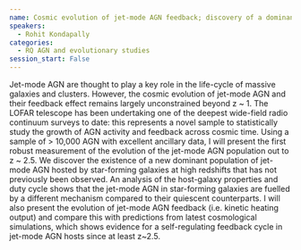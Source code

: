 ```yaml
---
name: Cosmic evolution of jet-mode AGN feedback; discovery of a dominant new population at high-z
speakers:
  - Rohit Kondapally
categories:
  - RQ AGN and evolutionary studies
session_start: False
---
```


Jet-mode AGN are thought to play a key role in the life-cycle of massive galaxies and clusters. However, the cosmic evolution of jet-mode AGN and their feedback effect remains largely unconstrained beyond z ~ 1. The LOFAR telescope has been undertaking one of the deepest wide-field radio continuum surveys to date: this represents a novel sample to statistically study the growth of AGN activity and feedback across cosmic time. Using a sample of > 10,000 AGN with excellent ancillary data, I will present the first robust measurement of the evolution of the jet-mode AGN population out to z ~ 2.5. We discover the existence of a new dominant population of jet-mode AGN hosted by star-forming galaxies at high redshifts that has not previously been observed. An analysis of the host-galaxy properties and duty cycle shows that the jet-mode AGN in star-forming galaxies are fuelled by a different mechanism compared to their quiescent counterparts. I will also present the evolution of jet-mode AGN feedback (i.e. kinetic heating output) and compare this with predictions from latest cosmological simulations, which shows evidence for a self-regulating feedback cycle in jet-mode AGN hosts since at least z~2.5.